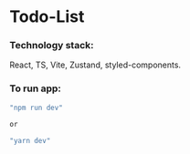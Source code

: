 # Todo-List


### Technology stack: 

 React, TS, Vite, Zustand, styled-components.


### To run app: 

```bash
"npm run dev"

or

"yarn dev"
```
